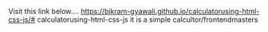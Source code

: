 Visit this link below....
https://bikram-gyawali.github.io/calculatorusing-html-css-js/# calculatorusing-html-css-js
it is a simple calcultor/frontendmasters
